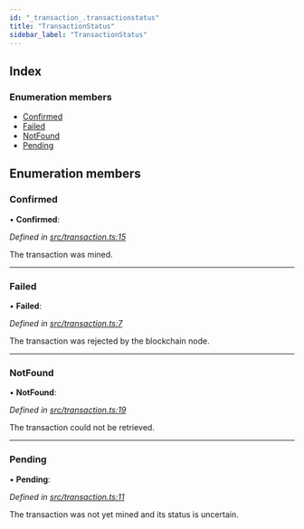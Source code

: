 ```yaml
---
id: "_transaction_.transactionstatus"
title: "TransactionStatus"
sidebar_label: "TransactionStatus"
---
```


## Index

### Enumeration members

* [Confirmed](_transaction_.transactionstatus.md#confirmed)
* [Failed](_transaction_.transactionstatus.md#failed)
* [NotFound](_transaction_.transactionstatus.md#notfound)
* [Pending](_transaction_.transactionstatus.md#pending)

## Enumeration members

###  Confirmed

• **Confirmed**:

*Defined in [src/transaction.ts:15](https://github.com/comit-network/comit-js-sdk/blob/364611d/src/transaction.ts#L15)*

The transaction was mined.

___

###  Failed

• **Failed**:

*Defined in [src/transaction.ts:7](https://github.com/comit-network/comit-js-sdk/blob/364611d/src/transaction.ts#L7)*

The transaction was rejected by the blockchain node.

___

###  NotFound

• **NotFound**:

*Defined in [src/transaction.ts:19](https://github.com/comit-network/comit-js-sdk/blob/364611d/src/transaction.ts#L19)*

The transaction could not be retrieved.

___

###  Pending

• **Pending**:

*Defined in [src/transaction.ts:11](https://github.com/comit-network/comit-js-sdk/blob/364611d/src/transaction.ts#L11)*

The transaction was not yet mined and its status is uncertain.
